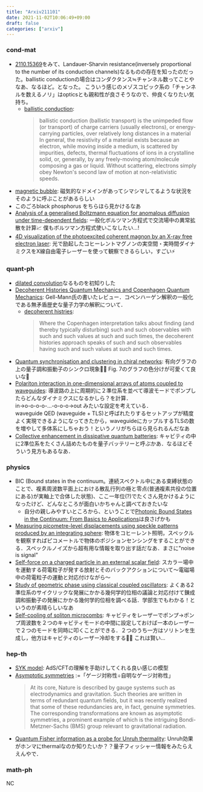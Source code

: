 ```yaml
---
title: "Arxiv211101"
date: 2021-11-02T10:06:49+09:00
draft: false
categories: ["arxiv"]
---
```


### cond-mat
- [2110.15369](https://arxiv.org/abs/2110.15369)をみて、Landauer-Sharvin resistance(inversely proportional to the number of its conduction channels)なるものの存在を知ったのだった。ballistic conductionの場合はコンダクタンス≒チャンネル数ってことやなあ、なるほど。となった。
  こういう感じのメゾスコピック系の「チャンネルを数えるノリ」はopticsとも親和性が良さそうなので、仲良くなりたい気持ち。  
  - [ballistic conduction](https://en.wikipedia.org/wiki/Ballistic_conduction):
    > ballistic conduction (ballistic transport) is the unimpeded flow (or transport) of charge carriers (usually electrons), or energy-carrying particles, over relatively long distances in a material
    > In general, the resistivity of a material exists because an electron, while moving inside a medium, is scattered by impurities, defects, thermal fluctuations of ions in a crystalline solid, or, generally, by any freely-moving atom/molecule composing a gas or liquid. Without scattering, electrons simply obey Newton's second law of motion at non-relativistic speeds.
- [magnetic bubble](https://sciencedemonstrations.fas.harvard.edu/presentations/magnetic-bubbles):
  磁気的なドメインがあってシマシマしてるような状況をそのように呼ぶことがあるらしい
- このごろblack phosphorus をちらほら見かけるなあ
- [Analysis of a generalised Boltzmann equation for anomalous diffusion under time-dependent fields](https://arxiv.org/abs/2110.15934):
  一般化ボルツマン方程式で交流場中の異常拡散を計算📈
  僕もボルツマン方程式使いこなしたい...!
- [4D visualization of the photoexcited coherent magnon by an X-ray free electron laser](https://arxiv.org/abs/2110.15626):
  光で励起したコヒーレントマグノンの実空間・実時間ダイナミクスをX線自由電子レーザーを使って観察できるらしい，すごい⚡

### quant-ph
- [dilated convolution](https://paperswithcode.com/method/dilated-convolution)なるものを初知りした
- [Decoherent Histories Quantum Mechanics and Copenhagen Quantum Mechanics](https://arxiv.org/abs/2110.15471):
  Gell-Mann氏の書いたレビュー．コペンハーゲン解釈の一般化である無矛盾歴史な量子力学の解釈について．
  - [decoherent histries](https://sites.math.rutgers.edu/~oldstein/papers/qts/node2.html): 
    > Where the Copenhagen interpretation talks about finding (and thereby typically disturbing) such and such observables with such and such values at such and such times, the decoherent histories approach speaks of such and such observables having such and such values at such and such times.
- [Quantum synchronisation and clustering in chiral networks](https://arxiv.org/abs/2110.15384):
  有向グラフの上の量子調和振動子のシンクロ現象🕺💃
  Fig. 7のグラフの色分けが可愛くて良いな🤔
- [Polariton interaction in one-dimensional arrays of atoms coupled to waveguides](https://arxiv.org/abs/2110.15878):
  導波路の上に周期的に２準位系を並べて導波モードでポンプしたらどんなダイナミクスになるかしら？を計算．  
  in→o-o-o-o-...-o-o-o→out
  みたいな設定を考えている．  
  waveguide QED (waveguide + TLS)と呼ばれたりするセットアップが精度よく実現できるようになってきたから，waveguideにカップルするTLSの数を増やして多体系にしちゃおう！というノリがちらほら見られるんだなあ
- [Collective enhancement in dissipative quantum batteries](https://arxiv.org/abs/2110.15490):
  キャビティの中に2準位系をたくさん詰めたものを量子バッテリーと呼ぶかあ．なるほどそういう見方もあるなあ．


### physics
- BIC (Bound states in the continuum。連続スペクトル中にある束縛状態のことで、複素周波数平面上における散乱行列の極と零点(普通複素共役の位置にある)が実軸上で合体した状態)、ここ一年位(?)でたくさん見かけるようになったけど、どんなところが面白いかちゃんと調べておきたいな
  - 自分の親しみやすいところから、ということで[Photonic Bound States in the Continuum: From Basics to Applications](https://onlinelibrary.wiley.com/doi/full/10.1002/adom.202001469)は良さげかも
- [Measuring picometre-level displacements using speckle patterns produced by an integrating sphere](https://arxiv.org/abs/2110.15939):
  物体をコヒーレント照明，スペックルを観察すればピコメートルで物体のポジションセンシングをすることができる．スペックルノイズから超有用な情報を取り出す話だなあ．まさに"noise is signal"
- [Self-force on a charged particle in an external scalar field](https://arxiv.org/abs/2110.15786):
  スカラー場中を運動する荷電粒子が発する放射とそのバックアクションについて〜電磁場中の荷電粒子の運動と対応付けながら〜
- [Study of geometric phase using classical coupled oscillators](https://arxiv.org/abs/2110.15711):
  よくある2準位系のサイクリックな発展にかかる幾何学的位相の議論と対応付けて錬成調和振動子の発展にかかる幾何学的位相を調べる話．学部生でもわかる！というのが素晴らしいなあ
- [Self-cooling of soliton microcombs](https://arxiv.org/abs/2110.15623):
  キャビティをレーザーでポンプ→ポンプ周波数を２つのキャビティモードの中間に設定しておけば一本のレーザーで２つのモードを同時に叩くことができる．２つのうち一方はソリトンを生成し，他方はキャビティのレーザー冷却をする🌊🧊
  これは賢い...


### hep-th
- [SYK model](https://en.m.wikipedia.org/wiki/Sachdev–Ye–Kitaev_model):
AdS/CFTの理解を手助けしてくれる良い感じの模型
- [Asymptotic symmetries](https://cordis.europa.eu/project/id/846244)
  :=「ゲージ対称性÷自明なゲージ対称性」
  > At its core, Nature is described by gauge systems such as electrodynamics and gravitation. Such theories are written in terms of redundant quantum fields, but it was recently realized that some of these redundancies are, in fact, genuine symmetries. The corresponding transformations are known as asymptotic symmetries, a prominent example of which is the intriguing Bondi-Metzner-Sachs (BMS) group relevant to gravitational radiation.
- [Quantum Fisher information as a probe for Unruh thermality](https://arxiv.org/abs/2111.00277):
  Unruh効果がホンマにthermalなのか知りたいか？？量子フィッシャー情報をみたらええんやで．

### math-ph
NC
